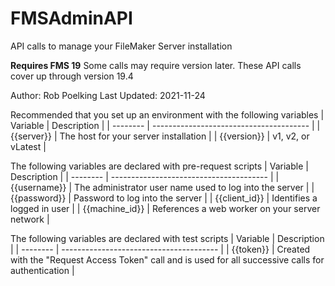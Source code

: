 # FMSAdminAPI
 API calls to manage your FileMaker Server installation

 **Requires FMS 19** 
 Some calls may require version later.
 These API calls cover up through version 19.4

 Author: Rob Poelking
 Last Updated: 2021-11-24

Recommended that you set up an environment with the following variables
| Variable | Description |
| -------- | --------------------------------------- |
| {{server}} | The host for your server installation | 
| {{version}} | v1, v2, or vLatest |

The following variables are declared with pre-request scripts
| Variable | Description |
| -------- | --------------------------------------- |
| {{username}} | The administrator user name used to log into the server |
| {{password}} | Password to log into the server |
| {{client_id}} | Identifies a logged in user |
| {{machine_id}} | References a web worker on your server network |

The following variables are declared with test scripts
| Variable | Description |
| -------- | --------------------------------------- |
| {{token}} | Created with the "Request Access Token" call and is used for all successive calls for authentication |


